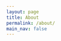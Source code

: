 ```yaml
---
layout: page
title: About
permalink: /about/
main_nav: false
---
```



[centrarium]: https://github.com/bencentra/centrarium
[bencentra]: http://bencentra.com
[jekyll]: https://github.com/jekyll/jekyll
